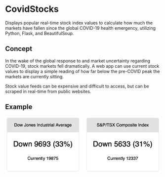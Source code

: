 # CovidStocks

Displays popular real-time stock index values to calculate how much the markets have fallen since the global COVID-19 health emergency, utilizing Python, Flask, and BeautifulSoup.

## Concept
In the wake of the global response to and market uncertainty regarding COVID-19, stock markets fell dramatically. A web app can use current stock values to display a simple reading of how far below the pre-COVID peak the markets are currently sitting.

Stock value feeds can be expensive and difficult to access, but can be scraped in real-time from public websites.

## Example
<p align="center"><img src="img/1.png" alt="Mar20" width="600"/></p>
